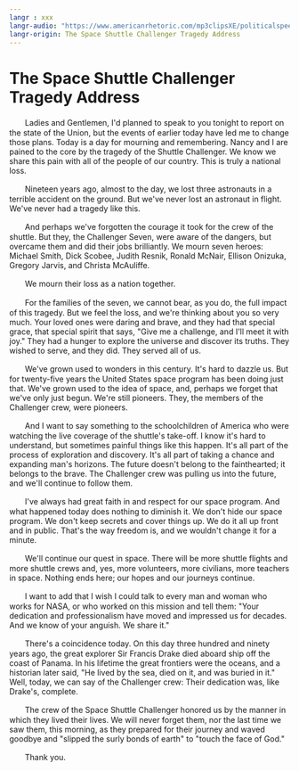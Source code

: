 ```yaml
---
langr : xxx
langr-audio: "https://www.americanrhetoric.com/mp3clipsXE/politicalspeeches/ronaldreaganshuttlechallengerARXE.mp3"
langr-origin: The Space Shuttle Challenger Tragedy Address
---
```


# The Space Shuttle Challenger Tragedy Address

‌‌‌　　Ladies and Gentlemen, I'd planned to speak to you tonight to report on the state of the Union, but the events of earlier today have led me to change those plans. Today is a day for mourning and remembering. Nancy and I are pained to the core by the tragedy of the Shuttle Challenger. We know we share this pain with all of the people of our country. This is truly a national loss.

‌‌‌　　Nineteen years ago, almost to the day, we lost three astronauts in a terrible accident on the ground. But we've never lost an astronaut in flight. We've never had a tragedy like this.

‌‌‌　　And perhaps we've forgotten the courage it took for the crew of the shuttle. But they, the Challenger Seven, were aware of the dangers, but overcame them and did their jobs brilliantly. We mourn seven heroes: Michael Smith, Dick Scobee, Judith Resnik, Ronald McNair, Ellison Onizuka, Gregory Jarvis, and Christa McAuliffe.

‌‌‌　　We mourn their loss as a nation together.

‌‌‌　　For the families of the seven, we cannot bear, as you do, the full impact of this tragedy. But we feel the loss, and we're thinking about you so very much. Your loved ones were daring and brave, and they had that special grace, that special spirit that says, "Give me a challenge, and I'll meet it with joy." They had a hunger to explore the universe and discover its truths. They wished to serve, and they did. They served all of us.

‌‌‌　　We've grown used to wonders in this century. It's hard to dazzle us. But for twenty-five years the United States space program has been doing just that. We've grown used to the idea of space, and, perhaps we forget that we've only just begun. We're still pioneers. They, the members of the Challenger crew, were pioneers.

‌‌‌　　And I want to say something to the schoolchildren of America who were watching the live coverage of the shuttle's take-off. I know it's hard to understand, but sometimes painful things like this happen. It's all part of the process of exploration and discovery. It's all part of taking a chance and expanding man's horizons. The future doesn't belong to the fainthearted; it belongs to the brave. The Challenger crew was pulling us into the future, and we'll continue to follow them.

‌‌‌　　I've always had great faith in and respect for our space program. And what happened today does nothing to diminish it. We don't hide our space program. We don't keep secrets and cover things up. We do it all up front and in public. That's the way freedom is, and we wouldn't change it for a minute.

‌‌‌　　We'll continue our quest in space. There will be more shuttle flights and more shuttle crews and, yes, more volunteers, more civilians, more teachers in space. Nothing ends here; our hopes and our journeys continue.

‌‌‌　　I want to add that I wish I could talk to every man and woman who works for NASA, or who worked on this mission and tell them: "Your dedication and professionalism have moved and impressed us for decades. And we know of your anguish. We share it."

‌‌‌　　There's a coincidence today. On this day three hundred and ninety years ago, the great explorer Sir Francis Drake died aboard ship off the coast of Panama. In his lifetime the great frontiers were the oceans, and a historian later said, "He lived by the sea, died on it, and was buried in it." Well, today, we can say of the Challenger crew: Their dedication was, like Drake's, complete.

‌‌‌　　The crew of the Space Shuttle Challenger honored us by the manner in which they lived their lives. We will never forget them, nor the last time we saw them, this morning, as they prepared for their journey and waved goodbye and "slipped the surly bonds of earth" to "touch the face of God."

‌‌‌　　Thank you.